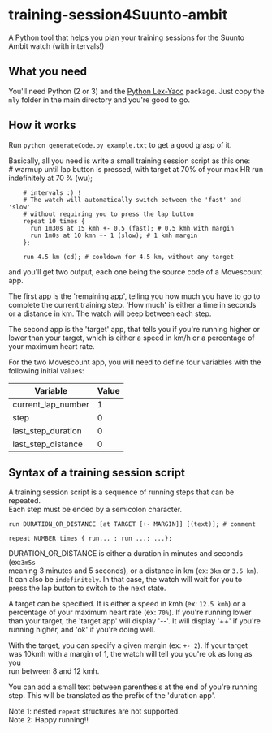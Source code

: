 # training-session4Suunto-ambit                                                 
A Python tool that helps you plan your training sessions for the Suunto Ambit watch (with intervals!)                                                         
                                                                                
What you need                                                                   
-------------                                                                   
                                                                                
You'll need Python (2 or 3) and the [Python Lex-Yacc](http://www.dabeaz.com/ply/) package. Just copy the `mly` folder in the main directory and you're good to go.                                       
                                                                                
                                                                                
How it works                                                                    
------------                                                                    
                                                                                
Run `python generateCode.py example.txt` to get a good grasp of it.             
                                                                                
Basically, all you need is write a small training session script as this one:   
        # warmup until lap button is pressed, with target at 70% of your max HR 
        run indefinitely at 70 % (wu);                                          
                                                                                
        # intervals :) !                                                        
        # The watch will automatically switch between the 'fast' and 'slow'     
        # without requiring you to press the lap button                         
        repeat 10 times {                                                       
          run 1m30s at 15 kmh +- 0.5 (fast); # 0.5 kmh with margin              
          run 1m0s at 10 kmh +- 1 (slow); # 1 kmh margin                        
        };                                                                      
                                                                                
        run 4.5 km (cd); # cooldown for 4.5 km, without any target              
                                                                                
and you'll get two output, each one being the source code of a Movescount app.  
                                                                                
The first app is the 'remaining app', telling you how much you have to go to    
complete the current training step. 'How much' is either a time in seconds or a 
distance in km. The watch will beep between each step.                          
                                                                                
The second  app is the 'target' app, that tells you if you're running higher or 
lower than your target, which is either a speed in km/h or a percentage of your 
maximum heart rate.         

For the two Movescount app, you will need to define four variables with the     
following initial values:                                                       
                                                                                
| Variable           | Value |                                                  
| ------------------ | ----- |                                                  
| current_lap_number | 1     |                                                  
| step               | 0     |                                                  
| last_step_duration | 0     |                                                  
| last_step_distance | 0     |                                                  
                                                                                
Syntax of a training session script                                             
-----------------------------------                                             
                                                                                
A training session script is a sequence of running steps that can be repeated.  
Each step must be ended by a semicolon character.                               
                                                                                
`run DURATION_OR_DISTANCE [at TARGET [+- MARGIN]] [(text)]; # comment`          
                                                                                
`repeat NUMBER times { run... ; run ...; ...};`                                 
                                                                                
DURATION_OR_DISTANCE is either a duration in minutes and seconds (ex:`3m5s`     
meaning 3 minutes and 5 seconds), or a distance in km (ex: `3km` or `3.5 km`).  
It can also be `indefinitely`. In that case, the watch will wait for you to     
press the lap button to switch to the next state.                               
                                                                                
A target can be specified. It is either a speed in kmh (ex: `12.5 kmh`) or a    
percentage of your maximum heart rate (ex: `70%`). If you're running lower than 
your target, the 'target app' will display '--'. It will display '++' if you're 
running higher, and 'ok' if you're doing well.                                  
                                                                                
With the target, you can specify a given margin (ex: `+- 2`). If your target    
was 10kmh with a margin of 1, the watch will tell you you're ok as long as you  
run between 8 and 12 kmh.                                                       
                                                                                
You can add a small text between parenthesis at the end of you're running step. 
This will be translated as the prefix of the 'duration app'.                    
                                                                                
Note 1: nested `repeat` structures are not supported.                           
Note 2: Happy running!!           
